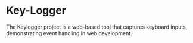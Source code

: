 # Key-Logger
The Keylogger project is a web-based tool that captures keyboard inputs, demonstrating event handling in web development.
